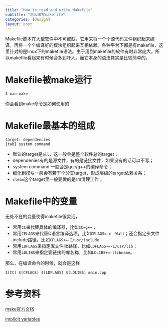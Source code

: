 ```yaml
---
title: "How to read and write Makefile"
subtitle: "怎么编写makefile"
categories: [design]
layout: post
---
```

Makefile脚本在大型软件中不可或缺，它用来将一个个源代码文件组织起来编译，再将一个个编译好的模块组织起来互相依赖。各种平台下都是有makefile，这里针对的是linux下的makefile语法。由于用到makefile的软件有时非常庞大，所以makefile看起来有时候会多到吓人。而它本身的语法其实是比较简单的。

# Makefile被make运行

	$ man make
你会看到make命令是如何使用的

# Makefile最基本的组成

	target: dependencies
	[tab] system command

- 默认的target是`all`，这一般会是整个软件总的target；
- dependenies有的是源文件，有的是链接文件，如果没有的话可以不写；
- system command 一般会是gcc/g++的编译命令；
- 细化到模块一般会有若干个分支target，形成层级的target依赖关系；
- `clean`这个target里一般要做的是rm清理工作；

# Makefile中的变量

无处不在的变量使得makefile很灵活，

- 常用`CC`来代替具体的编译器，比如`CC=g++`；
- 常用`CFLAGS`来代替C语言编译选项，比如`CFLAGS=-c -Wall`；还会指定头文件include路径，比如`CFLAGS+=-I/usr/include`
- 常用`LDFLAGS`来指定库文件lib路径，比如`LDFLAGS+=-L/usr/lib`；
- 常用`LDLIBS`来指定要链接的库名称，比如`LDLIBS+=-llibname`。

那么，在编译命令的时候，就会是这样

	$(CC) $(CFLAGS) $(LDFLAGS) $(LDLIBS) main.cpp


# 参考资料
[make官方文档](http://www.gnu.org/software/make/manual/make.html)

[implicit variables](https://www.gnu.org/software/make/manual/html_node/Implicit-Variables.html)




<!--
这里是注释区

{% highlight python %}
print "hello, Lucky!"
{% endhighlight %}

![My image]({{ site.baseurl }}/images/emule.png)

My Github is [here][mygithub].

[mygithub]: https://github.com/lucky521

-->